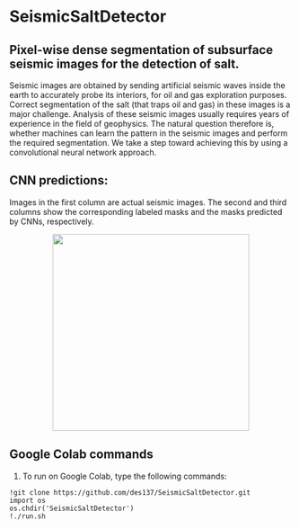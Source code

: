 # SeismicSaltDetector

## Pixel-wise dense segmentation of subsurface seismic images for the detection of salt.

Seismic images are obtained by sending artificial seismic waves inside the earth to accurately probe its interiors, for oil and gas exploration purposes. Correct segmentation of the salt (that traps oil and gas) in these images is a major challenge. Analysis of these seismic images usually requires years of experience in the field of geophysics. The natural question therefore is, whether machines can learn the pattern in the seismic images and perform the required segmentation. We take a step toward achieving this by using a convolutional neural network approach. 

## CNN predictions:
Images in the first column are actual seismic images. The second and third columns show the corresponding labeled masks and the masks predicted by CNNs, respectively.
<p align="center">
  <img src="https://github.com/des137/SeismicSaltDetector/blob/master/Real-masks-predicts.png" width="350">
</p>

## Google Colab commands
1. To run on Google Colab, type the following commands: 
```
!git clone https://github.com/des137/SeismicSaltDetector.git
import os
os.chdir('SeismicSaltDetector')
!./run.sh
```
